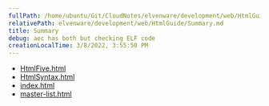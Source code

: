 ```yaml
---
fullPath: /home/ubuntu/Git/CloudNotes/elvenware/development/web/HtmlGuide/Summary.md
relativePath: elvenware/development/web/HtmlGuide/Summary.md
title: Summary
debug: aec has both but checking ELF code
creationLocalTime: 3/8/2022, 3:55:50 PM
---
```


<!-- toc -->
<!-- tocstop -->

* [HtmlFive.html](HtmlFive.html)
* [HtmlSyntax.html](HtmlSyntax.html)
* [index.html](index.html)
* [master-list.html](master-list.html)